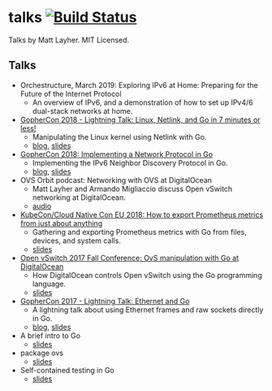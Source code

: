 talks [![Build Status](https://travis-ci.org/mdlayher/talks.svg?branch=master)](https://travis-ci.org/mdlayher/talks)
=====

Talks by Matt Layher. MIT Licensed.

Talks
-----

- Orchestructure, March 2019: Exploring IPv6 at Home: Preparing for the Future of the Internet Protocol
  - An overview of IPv6, and a demonstration of how to set up IPv4/6 dual-stack networks at home.
- [GopherCon 2018 - Lightning Talk: Linux, Netlink, and Go in 7 minutes or less!](https://www.youtube.com/watch?v=tw-9fNygYE4)
  - Manipulating the Linux kernel using Netlink with Go.
  - [blog](https://medium.com/@mdlayher/linux-netlink-and-go-part-1-netlink-4781aaeeaca8), [slides](https://github.com/mdlayher/talks/blob/master/gophercon2018/linux-netlink-and-go.pdf)
- [GopherCon 2018: Implementing a Network Protocol in Go](https://www.youtube.com/watch?v=pUaFW98V1Sc)
  - Implementing the IPv6 Neighbor Discovery Protocol in Go.
  - [blog](https://about.sourcegraph.com/go/gophercon-2018-implementing-a-network-protocol-in-go/), [slides](https://github.com/mdlayher/talks/blob/master/gophercon2018/implementing-a-network-protocol-in-go.pdf)
- OVS Orbit podcast: Networking with OVS at DigitalOcean
  - Matt Layher and Armando Migliaccio discuss Open vSwitch networking at DigitalOcean.
  - [audio](https://ovsorbit.org/#e61)
- [KubeCon/Cloud Native Con EU 2018: How to export Prometheus metrics from just about anything](https://www.youtube.com/watch?v=Zk09Mbu0YQk)
  - Gathering and exporting Prometheus metrics with Go from files, devices, and system calls.
  - [slides](https://github.com/mdlayher/talks/blob/master/cnceu2018/htepmfjaa/how-to-export-prometheus-metrics-from-just-about-anything.pdf)
- [Open vSwitch 2017 Fall Conference: OvS manipulation with Go at DigitalOcean](https://www.youtube.com/watch?v=45PpBbqB2Z0)
  - How DigitalOcean controls Open vSwitch using the Go programming language.
  - [slides](https://github.com/mdlayher/talks/blob/master/ovscon2017/ovs-manipulation-with-go-at-digitalocean.pdf)
- [GopherCon 2017 - Lightning Talk: Ethernet and Go](https://www.youtube.com/watch?v=DgNiktCFuBg)
  - A lightning talk about using Ethernet frames and raw sockets directly in Go.
  - [blog](https://medium.com/@mdlayher/network-protocol-breakdown-ethernet-and-go-de985d726cc1), [slides](http://go-talks.appspot.com/github.com/mdlayher/talks/gophercon2017/ethernet-and-go/ethernet-and-go.slide#1)
- A brief intro to Go
  - [slides](http://talks.godoc.org/github.com/mdlayher/talks/misc/a-brief-intro-to-go/a-brief-intro-to-go.slide)
- package ovs
  - [slides](http://talks.godoc.org/github.com/mdlayher/talks/misc/package-ovs/package-ovs.slide)
- Self-contained testing in Go
  - [slides](http://talks.godoc.org/github.com/mdlayher/talks/misc/self-contained-testing-in-go/self-contained-testing-in-go.slide)